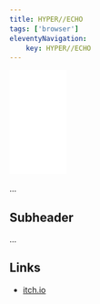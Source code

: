 ```yaml
---
title: HYPER//ECHO
tags: ['browser']
eleventyNavigation:
	key: HYPER//ECHO
---
```


![image](/img/Emblem_White_100px.png)

...

## Subheader

...

## Links
- [itch.io](https://haraiva.itch.io)